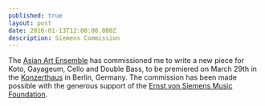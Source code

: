 ```yaml
---
published: true
layout: post
date: 2016-01-13T12:00:00.000Z
description: Siemens Commission
---
```



The [Asian Art Ensemble](http://www.asianart-ensemble.com/german/Startseite.html) has commissioned me to write a new piece for Koto, Gayageum, Cello and Double Bass, to be premiered on March 29th in the [Konzerthaus](http://en.konzerthaus.de/) in Berlin, Germany.  The commission has been made possible with the generous support of the [Ernst von Siemens Music Foundation](http://www.evs-musikstiftung.ch/en/index.html).

